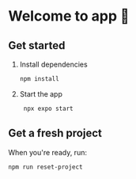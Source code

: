 # Welcome to app 👋
## Get started
1. Install dependencies

   ```bash
   npm install
   ```
2. Start the app

   ```bash
    npx expo start
   ```
## Get a fresh project
When you're ready, run:

```bash
npm run reset-project
```